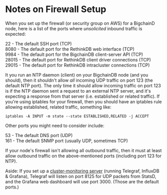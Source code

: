 # Notes on Firewall Setup

When you set up the firewall (or security group on AWS) for a BigchainD node, here is a list of the ports where _unsolicited_ inbound traffic is expected:

22 - The default SSH port (TCP) <br>
8080 - The default port for the RethinkDB web interface (TCP) <br>
9984 - The default port for the BigchainDB client-server API (TCP) <br>
28015 - The default port for RethinkDB client driver connections (TCP) <br>
29015 - The default port for RethinkDB intracluster connections (TCP)

It you run an NTP daemon (client) on your BigchainDB node (and you should), then it shouldn't allow _all_ incoming UDP traffic on port 123 (the default NTP port). The only time it should allow incoming traffic on port 123 is if the NTP daemon sent a request to an external NTP server, and it's expecting a response from that server (i.e. established or related traffic). If you're using iptables for your firewall, then you should have an iptables rule allowing established, related traffic, something like:
```text
iptables -A INPUT -m state --state ESTABLISHED,RELATED -j ACCEPT
```

Other ports you might need to consider include:

53 - The default DNS port (UDP) <br>
161 - The default SNMP port (usually UDP, sometimes TCP)

If your node's firewall isn't allowing all outbound traffic, then it must at least allow outbound traffic on the above-mentioned ports (including port 123 for NTP).

Aside: If you set up a [cluster-monitoring server](../clusters-feds/monitoring.html) (running Telegraf, InfluxDB & Grafana), Telegraf will listen on port 8125 for UDP packets from StatsD, and the Grafana web dashboard will use port 3000. (Those are the default ports.)